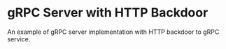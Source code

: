 gRPC Server with HTTP Backdoor
==============================

An example of gRPC server implementation with HTTP backdoor to gRPC service.

